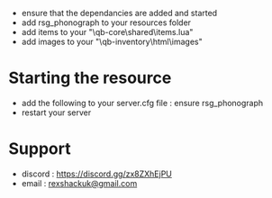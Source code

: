 
- ensure that the dependancies are added and started
- add rsg_phonograph to your resources folder
- add items to your "\qb-core\shared\items.lua"
- add images to your "\qb-inventory\html\images"

# Starting the resource
- add the following to your server.cfg file : ensure rsg_phonograph
- restart your server

# Support
- discord : https://discord.gg/zx8ZXhEjPU
- email : rexshackuk@gmail.com